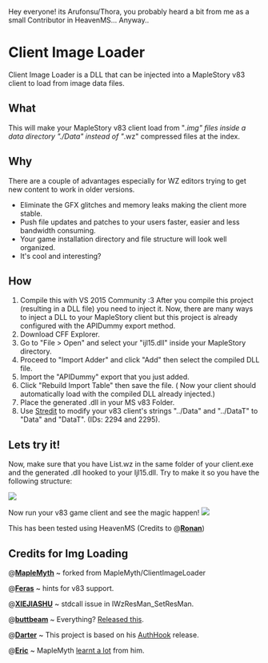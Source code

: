 Hey everyone! its Arufonsu/Thora, you probably heard a bit from me as a small Contributor in HeavenMS... Anyway..

# Client Image Loader
Client Image Loader is a DLL that can be injected into a MapleStory v83 client to load from image data files.

## What
 This will make your MapleStory v83 client load from "*.img" files inside a data directory "./Data" instead of "*.wz" compressed files at the index.
 
## Why
There are a couple of advantages especially for WZ editors trying to get new content to work in older versions.

 - Eliminate the GFX glitches and memory leaks making the client more stable.
- Push file updates and patches to your users faster, easier and less bandwidth consuming.
-  Your game installation directory and file structure will look well organized.
- It's cool and interesting?

## How
 1. Compile this with VS 2015 Community :3
 After you compile this project (resulting in a DLL file) you need to inject it. Now, there are many ways to inject a DLL to your MapleStory client but this project is already configured with the APIDummy export method.
 2. Download CFF Explorer.
 3. Go to "File > Open" and select your "ijl15.dll" inside your MapleStory directory.
 4. Proceed to "Import Adder" and click "Add" then select the compiled DLL file.
 5. Import the "APIDummy" export that you just added.
 6. Click "Rebuild Import Table" then save the file.
    ( Now your client should automatically load with the compiled DLL already injected.)
 7. Place the generated .dll in your MS v83 Folder.
 7. Use [Stredit](http://forum.ragezone.com/f921/release-stredit-localhost-editor-810762/) to modify your v83 client's strings
    "../Data" and "../DataT" to "Data" and "DataT".  (IDs: 2294 and 2295).

## Lets try it!
Now, make sure that you have List.wz in the same folder of your client.exe and the generated .dll hooked to your Ijl15.dll.
Try to make it so you have the following structure:

<img src="https://i.imgur.com/LsKgdt5.png"  height="auto">


Now run your v83 game client and see the magic happen!
<img src="https://i.imgur.com/mGEbhKL.png"  height="auto">

This has been tested using HeavenMS (Credits to @[**Ronan**](https://github.com/ronancpl/HeavenMS/))


## Credits for Img Loading
@[**MapleMyth**](https://github.com/MapleMyth/) ~ forked from MapleMyth/ClientImageLoader

@[**Feras**](http://forum.ragezone.com/members/2000265649.html) ~ hints for v83 support.

@[**XIEJIASHU**](http://forum.ragezone.com/members/2000286887.html) ~ stdcall issue in IWzResMan_SetResMan.

@[**buttbeam**](http://forum.ragezone.com/members/2000258756.html) ~ Everything? [Released this](https://gist.github.com/y785/3f13026d33b5a7f0edab0bd60f4eed36).

@[**Darter**](http://forum.ragezone.com/members/450249.html) ~ This project is based on his [AuthHook](https://github.com/RajanGrewal/AuthHook/) release.

@[**Eric**](http://forum.ragezone.com/members/801110.html "Eric is online now") ~ MapleMyth [learnt a lot](http://forum.ragezone.com/f921/src-universal-localhost-enabler-1137639-post8872554/#post8872554) from him.
